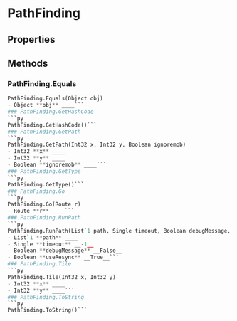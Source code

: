 # PathFinding    

## Properties  
 
## Methods  
### PathFinding.Equals
```py
PathFinding.Equals(Object obj)
- Object **obj** ____```
### PathFinding.GetHashCode
```py
PathFinding.GetHashCode()```
### PathFinding.GetPath
```py
PathFinding.GetPath(Int32 x, Int32 y, Boolean ignoremob)
- Int32 **x** ____
- Int32 **y** ____
- Boolean **ignoremob** ____```
### PathFinding.GetType
```py
PathFinding.GetType()```
### PathFinding.Go
```py
PathFinding.Go(Route r)
- Route **r** ____```
### PathFinding.RunPath
```py
PathFinding.RunPath(List`1 path, Single timeout, Boolean debugMessage, Boolean useResync)
- List`1 **path** ____
- Single **timeout** __-1__
- Boolean **debugMessage** __False__
- Boolean **useResync** __True__```
### PathFinding.Tile
```py
PathFinding.Tile(Int32 x, Int32 y)
- Int32 **x** ____
- Int32 **y** ____```
### PathFinding.ToString
```py
PathFinding.ToString()```